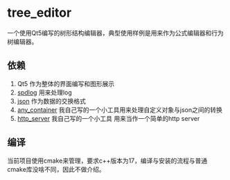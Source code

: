 # tree_editor
一个使用Qt5编写的树形结构编辑器，典型使用样例是用来作为公式编辑器和行为树编辑器。



## 依赖

1. Qt5 作为整体的界面编写和图形展示
2. [spdlog](https://github.com/gabime/spdlog) 用来处理log
3. [json](https://github.com/nlohmann/json) 作为数据的交换格式
4. [any_container](https://github.com/huangfeidian/any_container) 我自己写的一个小工具用来处理自定义对象与json之间的转换
5. [http_server](https://github.com/huangfeidian/http_server) 我自己写的一个小工具 用来当作一个简单的http server 

## 编译

当前项目使用cmake来管理，要求c++版本为17，编译与安装的流程与普通cmake库没啥不同，因此不做介绍。

